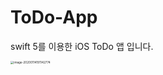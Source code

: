 # ToDo-App
swift 5를 이용한 iOS ToDo 앱 입니다.



<img src="https://user-images.githubusercontent.com/16719527/72335574-85a70800-3702-11ea-9b99-6ae1f69ae1fe.png" alt="image-20200114191142774" style="zoom:33%;" />